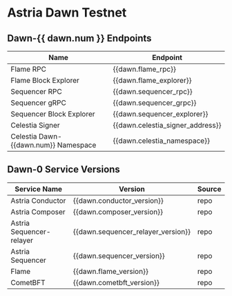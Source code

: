 <!-- markdownlint-disable MD041 MD033 -->

<script setup>
import { siteConfig } from '../config.js'

const dawn = siteConfig.dawn
</script>

# Astria Dawn Testnet

## Dawn-{{ dawn.num }} Endpoints

| Name | Endpoint |
|---|---|
| Flame RPC                            | <a :href="dawn.flame_rpc"               target="_blank" rel="noopener noreferrer">{{dawn.flame_rpc}}</a>               |
| Flame Block Explorer                 | <a :href="dawn.flame_explorer"          target="_blank" rel="noopener noreferrer">{{dawn.flame_explorer}}</a>          |
| Sequencer RPC                        | <a :href="dawn.sequencer_rpc"           target="_blank" rel="noopener noreferrer">{{dawn.sequencer_rpc}}</a>           |
| Sequencer gRPC                       | <a :href="dawn.sequencer_grpc"          target="_blank" rel="noopener noreferrer">{{dawn.sequencer_grpc}}</a>          |
| Sequencer Block Explorer             | <a :href="dawn.sequencer_explorer"      target="_blank" rel="noopener noreferrer">{{dawn.sequencer_explorer}}</a>      |
| Celestia Signer                      | <a :href="dawn.celenium_signer_link"    target="_blank" rel="noopener noreferrer">{{dawn.celestia_signer_address}}</a> |
| Celestia Dawn-{{dawn.num}} Namespace | <a :href="dawn.celenium_namespace_link" target="_blank" rel="noopener noreferrer">{{dawn.celestia_namespace}}</a>      |

## Dawn-0 Service Versions

| Service Name | Version | Source |
|---|---|---|
| Astria Conductor         | <a :href="dawn.conductor_release" target="_blank" rel="noopener noreferrer">{{dawn.conductor_version}}</a>                 | <a :href="dawn.conductor_repo" target="_blank" rel="noopener noreferrer">repo</a>         |
| Astria Composer          | <a :href="dawn.composer_release" target="_blank" rel="noopener noreferrer">{{dawn.composer_version}}</a>                   | <a :href="dawn.composer_repo" target="_blank" rel="noopener noreferrer">repo</a>          |
| Astria Sequencer-relayer | <a :href="dawn.sequencer_relayer_release" target="_blank" rel="noopener noreferrer">{{dawn.sequencer_relayer_version}}</a> | <a :href="dawn.sequencer_relayer_repo" target="_blank" rel="noopener noreferrer">repo</a> |
| Astria Sequencer         | <a :href="dawn.sequencer_release" target="_blank" rel="noopener noreferrer">{{dawn.sequencer_version}}</a>                 | <a :href="dawn.sequencer_repo" target="_blank" rel="noopener noreferrer">repo</a>         |
| Flame                    | <a :href="dawn.flame_release" target="_blank" rel="noopener noreferrer">{{dawn.flame_version}}</a>                         | <a :href="dawn.flame_repo" target="_blank" rel="noopener noreferrer">repo</a>             |
| CometBFT                 | <a :href="dawn.cometbft_release" target="_blank" rel="noopener noreferrer">{{dawn.cometbft_version}}</a>                   | <a :href="dawn.cometbft_repo" target="_blank" rel="noopener noreferrer">repo</a>          |
